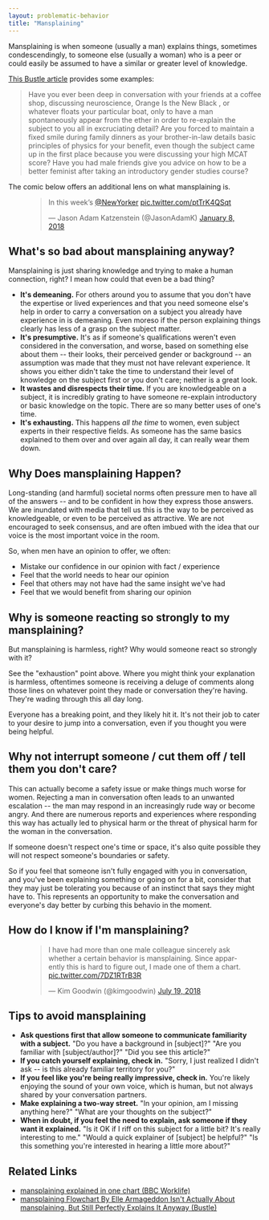 ```yaml
---
layout: problematic-behavior
title: "Mansplaining"
---
```


Mansplaining is when someone (usually a man) explains things, sometimes condescendingly, to someone else (usually a woman) who is a peer or could easily be assumed to have a similar or greater level of knowledge.

[This Bustle article][BustleArticle] provides some examples:

> Have you ever been deep in conversation with your friends at a coffee shop, discussing neuroscience, Orange Is the New Black , or whatever floats your particular boat, only to have a man spontaneously appear from the ether in order to re-explain the subject to you all in excruciating detail? Are you forced to maintain a fixed smile during family dinners as your brother-in-law details basic principles of physics for your benefit, even though the subject came up in the first place because you were discussing your high MCAT score? Have you had male friends give you advice on how to be a better feminist after taking an introductory gender studies course?

The comic below offers an additional lens on what mansplaining is.

<figure>
<blockquote class="twitter-tweet"><p lang="en" dir="ltr">In this week’s <a href="https://twitter.com/NewYorker?ref_src=twsrc%5Etfw">@NewYorker</a> <a href="https://t.co/ptTrK4QSqt">pic.twitter.com/ptTrK4QSqt</a></p>&mdash; Jason Adam Katzenstein (@JasonAdamK) <a href="https://twitter.com/JasonAdamK/status/950322640732000256?ref_src=twsrc%5Etfw">January 8, 2018</a></blockquote> <script async src="https://platform.twitter.com/widgets.js" charset="utf-8"></script>
</figure>

## What's so bad about mansplaining anyway?

Mansplaining is just sharing knowledge and trying to make a human connection, right? I mean how could that even be a bad thing?

* **It's demeaning.** For others around you to assume that you don't have the expertise or lived experiences and that you need someone else's help in order to carry a conversation on a subject you already have experience in is demeaning. Even moreso if the person explaining things clearly has less of a grasp on the subject matter.
* **It's presumptive.**  It's as if someone's qualifications weren't even considered in the conversation, and worse, based on something else about them -- their looks, their perceived gender or background -- an assumption was made that they must not have relevant experience. It shows you either didn't take the time to understand their level of knowledge on the subject first or you don't care; neither is a great look.
* **It wastes and disrespects their time.** If you are knowledgeable on a subject, it is incredibly grating to have someone re-explain introductory or basic knowledge on the topic. There are so many better uses of one's time.
* **It's exhausting.** This happens _all the time_ to women, even subject experts in their respective fields. As someone has the same basics explained to them over and over again all day, it can really wear them down.

## Why Does mansplaining Happen?

Long-standing (and harmful) societal norms often pressure men to have all of the answers -- and to be confident in how they express those answers. We are inundated with media that tell us this is the way to be perceived as knowledgeable, or even to be perceived as attractive. We are not encouraged to seek consensus, and are often imbued with the idea that our voice is the most important voice in the room.

So, when men have an opinion to offer, we often:

* Mistake our confidence in our opinion with fact / experience
* Feel that the world needs to hear our opinion
* Feel that others may not have had the same insight we've had
* Feel that we would benefit from sharing our opinion

## Why is someone reacting so strongly to my mansplaining?

But mansplaining is harmless, right? Why would someone react so strongly with it?

See the "exhaustion" point above. Where you might think your explanation is harmless, oftentimes someone is receiving a deluge of comments along those lines on whatever point they made or conversation they're having. They're wading through this all day long.

Everyone has a breaking point, and they likely hit it. It's not their job to cater to your desire to jump into a conversation, even if you thought you were being helpful.

## Why not interrupt someone / cut them off / tell them you don't care?

This can actually become a safety issue or make things much worse for women. Rejecting a man in conversation often leads to an unwanted escalation -- the man may respond in an increasingly rude way or become angry. And there are numerous reports and experiences where responding this way has actually led to physical harm or the threat of physical harm for the woman in the conversation.

If someone doesn't respect one's time or space, it's also quite possible they will not respect someone's boundaries or safety.

So if you feel that someone isn't fully engaged with you in conversation, and you've been explaining something or going on for a bit, consider that they may just be tolerating you because of an instinct that says they might have to. This represents an opportunity to make the conversation and everyone's day better by curbing this behavio in the moment.

## How do I know if I'm mansplaining?

<figure>
<blockquote class="twitter-tweet"><p lang="en" dir="ltr">I have had more than one male colleague sincerely ask whether a certain behavior is mansplaining. Since apparently this is hard to figure out, I made one of them a chart. <a href="https://t.co/7DZ1RTrB3R">pic.twitter.com/7DZ1RTrB3R</a></p>&mdash; Kim Goodwin (@kimgoodwin) <a href="https://twitter.com/kimgoodwin/status/1020029572266438657?ref_src=twsrc%5Etfw">July 19, 2018</a></blockquote> <script async src="https://platform.twitter.com/widgets.js" charset="utf-8"></script>
</figure>

## Tips to avoid mansplaining

* **Ask questions first that allow someone to communicate familiarity with a subject.** "Do you have a background in [subject]?" "Are you familiar with [subject/author]?" "Did you see this article?"
* **If you catch yourself explaining, check in.** "Sorry, I just realized I didn't ask -- is this already familiar territory for you?"
* **If you feel like you're being really impressive, check in.** You're likely enjoying the sound of your own voice, which is human, but not always shared by your conversation partners.
* **Make explaining a two-way street.** "In your opinion, am I missing anything here?" "What are your thoughts on the subject?"
* **When in doubt, if you feel the need to explain, ask someone if they want it explained.** "Is it OK if I riff on this subject for a little bit? It's really interesting to me." "Would a quick explainer of [subject] be helpful?" "Is this something you're interested in hearing a little more about?"

## Related Links

* [mansplaining explained in one chart (BBC Worklife)](https://www.bbc.com/worklife/article/20180727-mansplaining-explained-in-one-chart)
* [mansplaining Flowchart By Elle Armageddon Isn't Actually About mansplaining, But Still Perfectly Explains It Anyway (Bustle)][BustleArticle]

[BustleArticle]: https://www.bustle.com/articles/110557-mansplaining-flowchart-by-elle-armageddon-isnt-actually-about-mansplaining-but-still-perfectly-explains-it-anyway